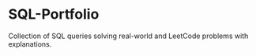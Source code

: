 # SQL-Portfolio
Collection of SQL queries solving real-world and LeetCode problems with explanations.
